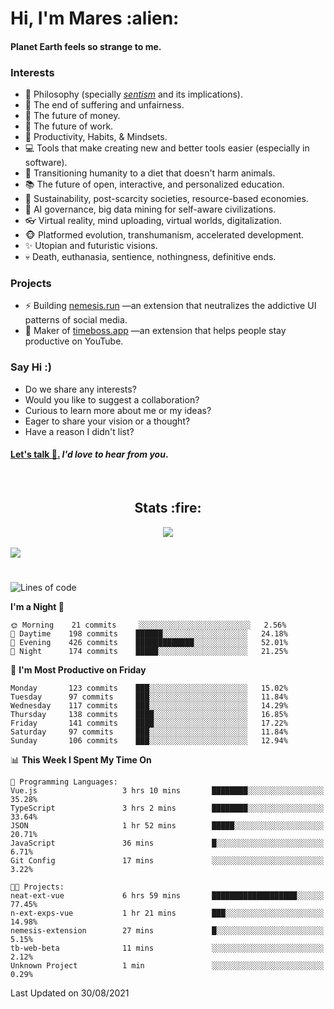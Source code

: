 <h1>Hi, I'm Mares :alien:</h1>

#### Planet Earth feels so strange to me.

### **Interests**

- 🌊 Philosophy (specially [_sentism_][sentismmedium] and its implications).
- 🎯 The end of suffering and unfairness.
- 💸 The future of money.
- 💼 The future of work.
- 🧠 Productivity, Habits, & Mindsets.
- 💻 Tools that make creating new and better tools easier (especially in software).
- 🥗 Transitioning humanity to a diet that doesn't harm animals.
- 📚 The future of open, interactive, and personalized education.
- 🌱 Sustainability, post-scarcity societies, resource-based economies.
- 🤖 AI governance, big data mining for self-aware civilizations.
- 👓 Virtual reality, mind uploading, virtual worlds, digitalization.
- 🐵 Platformed evolution, transhumanism, accelerated development.
- ✨ Utopian and futuristic visions.
- 💀 Death, euthanasia, sentience, nothingness, definitive ends.


### **Projects**

- ⚡ Building [nemesis.run](https://nemesis.run) —an extension that neutralizes the addictive UI patterns of social media.
- 💎 Maker of [timeboss.app](https://timeboss.app) —an extension that helps people stay productive on YouTube.


### **Say Hi :)**

- Do we share any interests?
- Would you like to suggest a collaboration?
- Curious to learn more about me or my ideas?
- Eager to share your vision or a thought?
- Have a reason I didn't list?

#### [Let's talk :wave:.](mailto:mareszhar@gmail.com) _I'd love to hear from you_.

[sentismmedium]: https://medium.com/@mareszhar/born-a-prisoner-a-reflection-about-life-its-struggles-and-a-plan-to-escape-d8566ce9b026

<br>

<h2 align="center">Stats :fire:</h2>

<div align="center">
  <img src="https://github-readme-streak-stats.herokuapp.com?user=mareszhar&theme=black-ice&hide_border=true&stroke=FFFFFF15&ring=DF8FFE&fire=DF8FFE&currStreakLabel=DF8FFE&background=1A232A&currStreakNum=86FFAB&dates=B1AAB3FF">
</div>

<!-- Add or remove this: &dates=B1AAB3FF at the end of the streak stats URL if they get bugged and aren't updating -->

<br>

<img src="https://activity-graph.herokuapp.com/graph?username=mareszhar&theme=nord&bg_color=00000000&color=979797&line=DF8FFE&point=00000000&area=true&hide_border=true">

<br>

<h1></h1>

<!--START_SECTION:waka-->
![Lines of code](https://img.shields.io/badge/From%20Hello%20World%20I%27ve%20Written-134096%20lines%20of%20code-blue)

**I'm a Night 🦉** 

```text
🌞 Morning    21 commits     ░░░░░░░░░░░░░░░░░░░░░░░░░   2.56% 
🌆 Daytime    198 commits    ██████░░░░░░░░░░░░░░░░░░░   24.18% 
🌃 Evening    426 commits    █████████████░░░░░░░░░░░░   52.01% 
🌙 Night      174 commits    █████░░░░░░░░░░░░░░░░░░░░   21.25%

```
📅 **I'm Most Productive on Friday** 

```text
Monday       123 commits    ███░░░░░░░░░░░░░░░░░░░░░░   15.02% 
Tuesday      97 commits     ███░░░░░░░░░░░░░░░░░░░░░░   11.84% 
Wednesday    117 commits    ███░░░░░░░░░░░░░░░░░░░░░░   14.29% 
Thursday     138 commits    ████░░░░░░░░░░░░░░░░░░░░░   16.85% 
Friday       141 commits    ████░░░░░░░░░░░░░░░░░░░░░   17.22% 
Saturday     97 commits     ███░░░░░░░░░░░░░░░░░░░░░░   11.84% 
Sunday       106 commits    ███░░░░░░░░░░░░░░░░░░░░░░   12.94%

```


📊 **This Week I Spent My Time On** 

```text
💬 Programming Languages: 
Vue.js                   3 hrs 10 mins       ████████░░░░░░░░░░░░░░░░░   35.28% 
TypeScript               3 hrs 2 mins        ████████░░░░░░░░░░░░░░░░░   33.64% 
JSON                     1 hr 52 mins        █████░░░░░░░░░░░░░░░░░░░░   20.71% 
JavaScript               36 mins             █░░░░░░░░░░░░░░░░░░░░░░░░   6.71% 
Git Config               17 mins             ░░░░░░░░░░░░░░░░░░░░░░░░░   3.22%

🐱‍💻 Projects: 
neat-ext-vue             6 hrs 59 mins       ███████████████████░░░░░░   77.45% 
n-ext-exps-vue           1 hr 21 mins        ███░░░░░░░░░░░░░░░░░░░░░░   14.98% 
nemesis-extension        27 mins             █░░░░░░░░░░░░░░░░░░░░░░░░   5.15% 
tb-web-beta              11 mins             ░░░░░░░░░░░░░░░░░░░░░░░░░   2.12% 
Unknown Project          1 min               ░░░░░░░░░░░░░░░░░░░░░░░░░   0.29%

```


 Last Updated on 30/08/2021
<!--END_SECTION:waka-->

